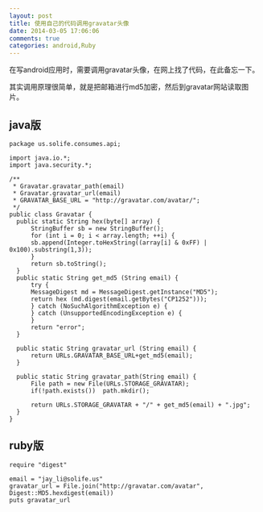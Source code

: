 ```yaml
---
layout: post
title: 使用自己的代码调用gravatar头像
date: 2014-03-05 17:06:06
comments: true
categories: android,Ruby
---
```

在写android应用时，需要调用gravatar头像，在网上找了代码，在此备忘一下。

其实调用原理很简单，就是把邮箱进行md5加密，然后到gravatar网站读取图片。

## java版

    package us.solife.consumes.api;
    
    import java.io.*;
    import java.security.*;
    
    /**
     * Gravatar.gravatar_path(email)
     * Gravatar.gravatar_url(email)
     * GRAVATAR_BASE_URL = "http://gravatar.com/avatar/";
     */
    public class Gravatar {
      public static String hex(byte[] array) {
          StringBuffer sb = new StringBuffer();
          for (int i = 0; i < array.length; ++i) {
          sb.append(Integer.toHexString((array[i] & 0xFF) | 0x100).substring(1,3));       
          }
          return sb.toString();
      }
      public static String get_md5 (String email) {
          try {
          MessageDigest md = MessageDigest.getInstance("MD5");
          return hex (md.digest(email.getBytes("CP1252")));
          } catch (NoSuchAlgorithmException e) {
          } catch (UnsupportedEncodingException e) {
          }
          return "error";
      }
      
      public static String gravatar_url (String email) {  
          return URLs.GRAVATAR_BASE_URL+get_md5(email);
      }
      
      public static String gravatar_path(String email) {
    	  File path = new File(URLs.STORAGE_GRAVATAR);
    	  if(!path.exists())  path.mkdir();
    	  
    	  return URLs.STORAGE_GRAVATAR + "/" + get_md5(email) + ".jpg";
      }
    }

## ruby版

    require "digest"
    
    email = "jay_li@solife.us"
    gravatar_url = File.join("http://gravatar.com/avatar", Digest::MD5.hexdigest(email))
    puts gravatar_url

